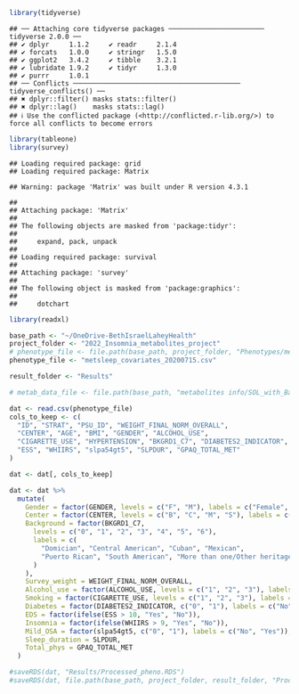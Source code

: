 ``` r
library(tidyverse)
```

    ## ── Attaching core tidyverse packages ──────────────────────── tidyverse 2.0.0 ──
    ## ✔ dplyr     1.1.2     ✔ readr     2.1.4
    ## ✔ forcats   1.0.0     ✔ stringr   1.5.0
    ## ✔ ggplot2   3.4.2     ✔ tibble    3.2.1
    ## ✔ lubridate 1.9.2     ✔ tidyr     1.3.0
    ## ✔ purrr     1.0.1     
    ## ── Conflicts ────────────────────────────────────────── tidyverse_conflicts() ──
    ## ✖ dplyr::filter() masks stats::filter()
    ## ✖ dplyr::lag()    masks stats::lag()
    ## ℹ Use the conflicted package (<http://conflicted.r-lib.org/>) to force all conflicts to become errors

``` r
library(tableone)
library(survey)
```

    ## Loading required package: grid
    ## Loading required package: Matrix

    ## Warning: package 'Matrix' was built under R version 4.3.1

    ## 
    ## Attaching package: 'Matrix'
    ## 
    ## The following objects are masked from 'package:tidyr':
    ## 
    ##     expand, pack, unpack
    ## 
    ## Loading required package: survival
    ## 
    ## Attaching package: 'survey'
    ## 
    ## The following object is masked from 'package:graphics':
    ## 
    ##     dotchart

``` r
library(readxl)
```

``` r
base_path <- "~/OneDrive-BethIsraelLaheyHealth"
project_folder <- "2022_Insomnia_metabolites_project"
# phenotype_file <- file.path(base_path, project_folder, "Phenotypes/metsleep_covariates_20200715.csv")
phenotype_file <- "metsleep_covariates_20200715.csv"

result_folder <- "Results"

# metab_data_file <- file.path(base_path, "metabolites info/SOL_with_Batch2/2batch_combined_data_V1_only.xlsx")
```

``` r
dat <- read.csv(phenotype_file)
cols_to_keep <- c(
  "ID", "STRAT", "PSU_ID", "WEIGHT_FINAL_NORM_OVERALL",
  "CENTER", "AGE", "BMI", "GENDER", "ALCOHOL_USE",
  "CIGARETTE_USE", "HYPERTENSION", "BKGRD1_C7", "DIABETES2_INDICATOR",
  "ESS", "WHIIRS", "slpa54gt5", "SLPDUR", "GPAQ_TOTAL_MET"
)

dat <- dat[, cols_to_keep]
```

``` r
dat <- dat %>%
  mutate(
    Gender = factor(GENDER, levels = c("F", "M"), labels = c("Female", "Male")),
    Center = factor(CENTER, levels = c("B", "C", "M", "S"), labels = c("Bronx", "Chicago", "Miami", "San Diego")),
    Background = factor(BKGRD1_C7,
      levels = c("0", "1", "2", "3", "4", "5", "6"),
      labels = c(
        "Domician", "Central American", "Cuban", "Mexican",
        "Puerto Rican", "South American", "More than one/Other heritage"
      )
    ),
    Survey_weight = WEIGHT_FINAL_NORM_OVERALL,
    Alcohol_use = factor(ALCOHOL_USE, levels = c("1", "2", "3"), labels = c("Never", "Former", "current")),
    Smoking = factor(CIGARETTE_USE, levels = c("1", "2", "3"), labels = c("Never", "Former", "current")),
    Diabetes = factor(DIABETES2_INDICATOR, c("0", "1"), labels = c("No", "Yes")),
    EDS = factor(ifelse(ESS > 10, "Yes", "No")),
    Insomnia = factor(ifelse(WHIIRS > 9, "Yes", "No")),
    Mild_OSA = factor(slpa54gt5, c("0", "1"), labels = c("No", "Yes")),
    Sleep_duration = SLPDUR,
    Total_phys = GPAQ_TOTAL_MET
  )
```

``` r
#saveRDS(dat, "Results/Processed_pheno.RDS")
#saveRDS(dat, file.path(base_path, project_folder, result_folder, "Processed_pheno.RDS"))
```
